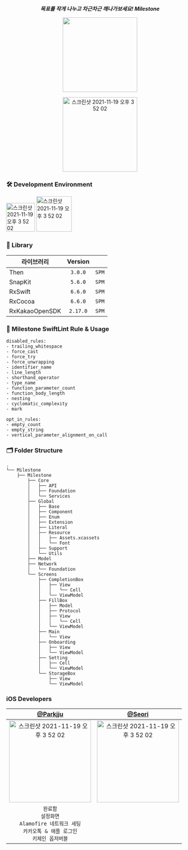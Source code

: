 
<div align="center"> 

_**목표를 작게 나누고 차근차근 깨나가보세요! Milestone**_


<img src="https://github.com/dnd-side-project/dnd-9th-1-ios/assets/75518683/7ca4040d-ce90-4351-a000-acb11a07e6d2" width="200" />


[<img width="200" alt="스크린샷 2021-11-19 오후 3 52 02" src="https://github-production-user-asset-6210df.s3.amazonaws.com/75518683/268173445-322afec8-38fa-46ba-bbe0-3fffd0c93f5b.png">](https://apps.apple.com/kr/app/milestone/id6465692785?l=en)


</div>

### 🛠 Development Environment

<img width="77" alt="스크린샷 2021-11-19 오후 3 52 02" src="https://img.shields.io/badge/iOS-16.0+-silver"> <img width="95" alt="스크린샷 2021-11-19 오후 3 52 02" src="https://img.shields.io/badge/Xcode-13.2.1-blue">

### 🎁 Library

| 라이브러리        | Version     |       |
| ----------------- | :-----:  | ----- |
| Then              | `3.0.0`  | `SPM` |
| SnapKit           | `5.6.0`  | `SPM` |
| RxSwift           | `6.6.0`  | `SPM` |
| RxCocoa           | `6.6.0`  | `SPM` |
| RxKakaoOpenSDK    | `2.17.0` | `SPM` |

### 📖 Milestone SwiftLint Rule & Usage
```
disabled_rules:
- trailing_whitespace
- force_cast
- force_try
- force_unwrapping
- identifier_name
- line_length
- shorthand_operator
- type_name
- function_parameter_count
- function_body_length
- nesting
- cyclomatic_complexity
- mark

opt_in_rules:
- empty_count
- empty_string
- vertical_parameter_alignment_on_call
```

### 🗂 Folder Structure
```
.
└── Milestone
    ├── Milestone
        ├── Core
        │   ├── API
        │   ├── Foundation
        │   └── Services
        ├── Global
        │   ├── Base
        │   ├── Component
        │   ├── Enum
        │   ├── Extension
        │   ├── Literal
        │   ├── Resource
        │   │   ├── Assets.xcassets
        │   │   └── Font
        │   ├── Support
        │   └── Utils
        ├── Model
        ├── Network
        │   └── Foundation
        └── Screens
            ├── CompletionBox
            │   ├── View
            │   │   └── Cell
            │   └── ViewModel
            ├── FillBox
            │   ├── Model
            │   ├── Protocol
            │   ├── View
            │   │   └── Cell
            │   └── ViewModel
            ├── Main
            │   └── View
            ├── Onboarding
            │   ├── View
            │   └── ViewModel
            ├── Setting
            │   ├── Cell
            │   └── ViewModel
            └── StorageBox
                ├── View
                └── ViewModel
```

### iOS Developers

| [@Parkjju](https://github.com/Parkjju) | [@Seori](https://github.com/EunsuSeo01) |
|:---:|:---:|
|<img width="220" alt="스크린샷 2021-11-19 오후 3 52 02" src="https://avatars.githubusercontent.com/parkjju">|<img width="220" alt="스크린샷 2021-11-19 오후 3 52 02" src="https://avatars.githubusercontent.com/EunsuSeo01">|<img width="220" alt="스크린샷 2021-11-19 오후 3 52 02" src="https://avatars.githubusercontent.com/EunsuSeo01">|
| `완료함` <br/> `설정화면` <br/> `Alamofire 네트워크 세팅` <br/> `카카오톡 & 애플 로그인` <br/> `키체인 옵저버블` |  |
